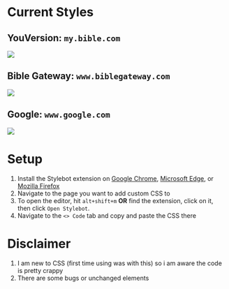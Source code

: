 # Current Styles
## YouVersion: `my.bible.com`
![](https://cdn.discordapp.com/attachments/876743992128204810/876919963632402482/unknown.png)
## Bible Gateway: `www.biblegateway.com`
![](https://cdn.discordapp.com/attachments/876743992128204810/876920172269666344/unknown.png)
## Google: `www.google.com`
![](https://cdn.discordapp.com/attachments/876743992128204810/876924362882703360/unknown.png)

# Setup
1. Install the Stylebot extension on [Google Chrome](https://chrome.google.com/webstore/detail/stylebot/oiaejidbmkiecgbjeifoejpgmdaleoha), [Microsoft Edge](https://microsoftedge.microsoft.com/addons/detail/stylebot/mjolbpfednnbebfapicajpifliopnnai), or [Mozilla Firefox](https://addons.mozilla.org/en-US/firefox/addon/stylebot-web/)
2. Navigate to the page you want to add custom CSS to
3. To open the editor, hit `alt+shift+m` **OR** find the extension, click on it, then click `Open Stylebot`.
4. Navigate to the `<> Code` tab and copy and paste the CSS there

# Disclaimer
1. I am new to CSS (first time using was with this) so i am aware the code is pretty crappy
2. There are some bugs or unchanged elements
